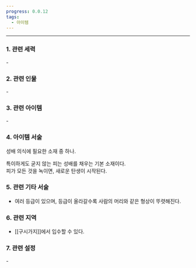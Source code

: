 ```yaml
---
progress: 0.0.12
tags:
  - 아이템
---
```

---
### 1. 관련 세력 
\-

### 2. 관련 인물
 \-

### 3. 관련 아이템
\-

### 4. 아이템 서술
성배 의식에 필요한 소재 중 하나.  
  
특이하게도 굳지 않는 피는 성배를 채우는 기본 소재이다.  
피가 모든 것을 녹이면, 새로운 탄생이 시작된다.

### 5. 관련 기타 서술
- 여러 등급이 있으며, 등급이 올라갈수록 사람의 머리와 같은 형상이 뚜렷해진다.
### 6. 관련 지역
- [[구시가지]]에서 입수할 수 있다.

### 7. 관련 설정
\-